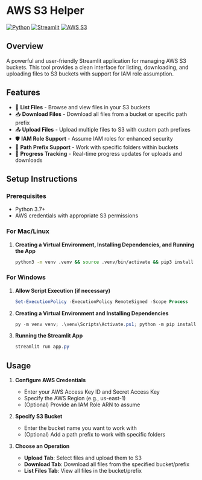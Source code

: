 # AWS S3 Helper

[![Python](https://img.shields.io/badge/-Python-3776AB?style=for-the-badge&logo=python&logoColor=white)](https://python.org/)
[![Streamlit](https://img.shields.io/badge/-Streamlit-FF4B4B?style=for-the-badge&logo=streamlit&logoColor=white)](https://streamlit.io/)
[![AWS S3](https://img.shields.io/badge/-AWS_S3-569A31?style=for-the-badge&logo=amazons3&logoColor=white)](https://aws.amazon.com/s3/)

## Overview

A powerful and user-friendly Streamlit application for managing AWS S3 buckets. This tool provides a clean interface for listing, downloading, and uploading files to S3 buckets with support for IAM role assumption.

## Features

- 📜 **List Files** - Browse and view files in your S3 buckets
- 📥 **Download Files** - Download all files from a bucket or specific path prefix
- 📤 **Upload Files** - Upload multiple files to S3 with custom path prefixes
- 🛡️ **IAM Role Support** - Assume IAM roles for enhanced security
- 📁 **Path Prefix Support** - Work with specific folders within buckets
- 🔄 **Progress Tracking** - Real-time progress updates for uploads and downloads

## Setup Instructions

### Prerequisites

- Python 3.7+
- AWS credentials with appropriate S3 permissions

### For Mac/Linux

1. **Creating a Virtual Environment, Installing Dependencies, and Running the App**

   ```bash
   python3 -m venv .venv && source .venv/bin/activate && pip3 install --upgrade pip && pip3 install -r requirements.txt && streamlit run app.py
   ```

### For Windows

1. **Allow Script Execution (if necessary)**

   ```powershell
   Set-ExecutionPolicy -ExecutionPolicy RemoteSigned -Scope Process
   ```

2. **Creating a Virtual Environment and Installing Dependencies**

   ```powershell
   py -m venv venv; .\venv\Scripts\Activate.ps1; python -m pip install --upgrade pip; pip install -r requirements.txt
   ```

3. **Running the Streamlit App**

   ```powershell
   streamlit run app.py
   ```

## Usage

1. **Configure AWS Credentials**

   - Enter your AWS Access Key ID and Secret Access Key
   - Specify the AWS Region (e.g., us-east-1)
   - (Optional) Provide an IAM Role ARN to assume

2. **Specify S3 Bucket**

   - Enter the bucket name you want to work with
   - (Optional) Add a path prefix to work with specific folders

3. **Choose an Operation**
   - **Upload Tab**: Select files and upload them to S3
   - **Download Tab**: Download all files from the specified bucket/prefix
   - **List Files Tab**: View all files in the bucket/prefix
